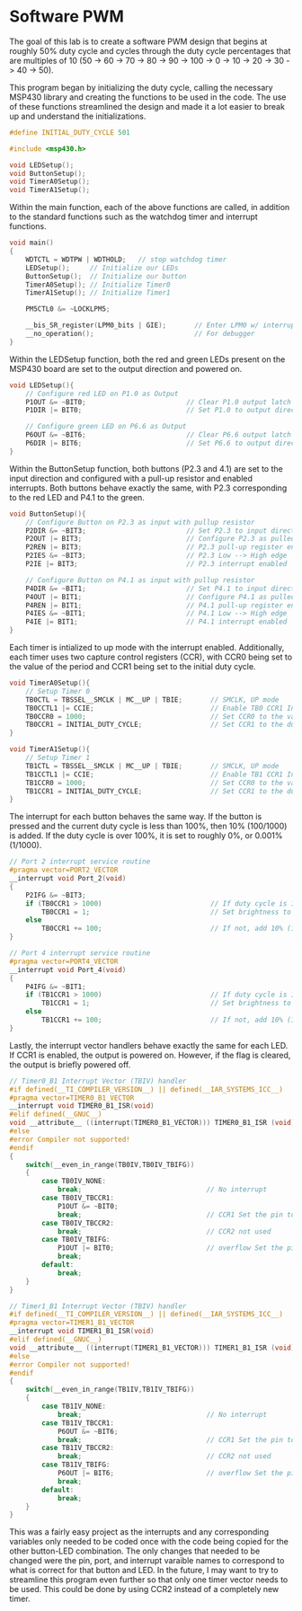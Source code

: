 # Software PWM
The goal of this lab is to create a software PWM design that begins at roughly 50% duty cycle and cycles through the duty cycle percentages that are multiples of 10 (50 -> 60 -> 70 -> 80 -> 90 -> 100 -> 0 -> 10 -> 20 -> 30 -> 40 -> 50).

This program began by initializing the duty cycle, calling the necessary MSP430 library and creating the functions to be used in the code. The use of these functions streamlined the design and made it a lot easier to break up and understand the initializations.
```c
#define INITIAL_DUTY_CYCLE 501

#include <msp430.h>

void LEDSetup();
void ButtonSetup();
void TimerA0Setup();
void TimerA1Setup();
```

Within the main function, each of the above functions are called, in addition to the standard functions such as the watchdog timer and interrupt functions.
```c
void main()
{
    WDTCTL = WDTPW | WDTHOLD;   // stop watchdog timer
    LEDSetup();     // Initialize our LEDs
    ButtonSetup();  // Initialize our button
    TimerA0Setup(); // Initialize Timer0
    TimerA1Setup(); // Initialize Timer1

    PM5CTL0 &= ~LOCKLPM5;

    __bis_SR_register(LPM0_bits | GIE);       // Enter LPM0 w/ interrupt
    __no_operation();                         // For debugger
}
```

Within the LEDSetup function, both the red and green LEDs present on the MSP430 board are set to the output direction and powered on.
```c
void LEDSetup(){
    // Configure red LED on P1.0 as Output
    P1OUT &= ~BIT0;                         // Clear P1.0 output latch for a defined power-on state
    P1DIR |= BIT0;                          // Set P1.0 to output direction

    // Configure green LED on P6.6 as Output
    P6OUT &= ~BIT6;                         // Clear P6.6 output latch for a defined power-on state
    P6DIR |= BIT6;                          // Set P6.6 to output direction
}
```

Within the ButtonSetup function, both buttons (P2.3 and 4.1) are set to the input direction and configured with a pull-up resistor and enabled interrupts. Both buttons behave exactly the same, with P2.3 corresponding to the red LED and P4.1 to the green.
```c
void ButtonSetup(){
    // Configure Button on P2.3 as input with pullup resistor
    P2DIR &= ~BIT3;                         // Set P2.3 to input direction
    P2OUT |= BIT3;                          // Configure P2.3 as pulled-up
    P2REN |= BIT3;                          // P2.3 pull-up register enable
    P2IES &= ~BIT3;                         // P2.3 Low --> High edge
    P2IE |= BIT3;                           // P2.3 interrupt enabled

    // Configure Button on P4.1 as input with pullup resistor
    P4DIR &= ~BIT1;                         // Set P4.1 to input direction
    P4OUT |= BIT1;                          // Configure P4.1 as pulled-up
    P4REN |= BIT1;                          // P4.1 pull-up register enable
    P4IES &= ~BIT1;                         // P4.1 Low --> High edge
    P4IE |= BIT1;                           // P4.1 interrupt enabled
}
```

Each timer is intialized to up mode with the interrupt enabled. Additionally, each timer uses two capture control registers (CCR), with CCR0 being set to the value of the period and CCR1 being set to the initial duty cycle.
```c
void TimerA0Setup(){
    // Setup Timer 0
    TB0CTL = TBSSEL__SMCLK | MC__UP | TBIE;       // SMCLK, UP mode
    TB0CCTL1 |= CCIE;                             // Enable TB0 CCR1 Interrupt
    TB0CCR0 = 1000;                               // Set CCR0 to the value to set the period
    TB0CCR1 = INITIAL_DUTY_CYCLE;                 // Set CCR1 to the duty cycle
}

void TimerA1Setup(){
    // Setup Timer 1
    TB1CTL = TBSSEL__SMCLK | MC__UP | TBIE;       // SMCLK, UP mode
    TB1CCTL1 |= CCIE;                             // Enable TB1 CCR1 Interrupt
    TB1CCR0 = 1000;                               // Set CCR0 to the value to set the period
    TB1CCR1 = INITIAL_DUTY_CYCLE;                 // Set CCR1 to the duty cycle
}
```

The interrupt for each button behaves the same way. If the button is pressed and the current duty cycle is less than 100%, then 10% (100/1000) is added. If the duty cycle is over 100%, it is set to roughly 0%, or 0.001% (1/1000).
```c
// Port 2 interrupt service routine
#pragma vector=PORT2_VECTOR
__interrupt void Port_2(void)
{
    P2IFG &= ~BIT3;
    if (TB0CCR1 > 1000)                           // If duty cycle is 100%
        TB0CCR1 = 1;                              // Set brightness to roughly 0
    else
        TB0CCR1 += 100;                           // If not, add 10% (100/1000 = 10%)
}

// Port 4 interrupt service routine
#pragma vector=PORT4_VECTOR
__interrupt void Port_4(void)
{
    P4IFG &= ~BIT1;
    if (TB1CCR1 > 1000)                           // If duty cycle is 100%
        TB1CCR1 = 1;                              // Set brightness to roughly 0
    else
        TB1CCR1 += 100;                           // If not, add 10% (100/1000 = 10%)
}
```
Lastly, the interrupt vector handlers behave exactly the same for each LED. If CCR1 is enabled, the output is powered on. However, if the flag is cleared, the output is briefly powered off.
```c
// Timer0_B1 Interrupt Vector (TBIV) handler
#if defined(__TI_COMPILER_VERSION__) || defined(__IAR_SYSTEMS_ICC__)
#pragma vector=TIMER0_B1_VECTOR
__interrupt void TIMER0_B1_ISR(void)
#elif defined(__GNUC__)
void __attribute__ ((interrupt(TIMER0_B1_VECTOR))) TIMER0_B1_ISR (void)
#else
#error Compiler not supported!
#endif
{
    switch(__even_in_range(TB0IV,TB0IV_TBIFG))
    {
        case TB0IV_NONE:
            break;                               // No interrupt
        case TB0IV_TBCCR1:
            P1OUT &= ~BIT0;
            break;                               // CCR1 Set the pin to a 0
        case TB0IV_TBCCR2:
            break;                               // CCR2 not used
        case TB0IV_TBIFG:
            P1OUT |= BIT0;                       // overflow Set the pin to a 1
            break;
        default:
            break;
    }
}

// Timer1_B1 Interrupt Vector (TBIV) handler
#if defined(__TI_COMPILER_VERSION__) || defined(__IAR_SYSTEMS_ICC__)
#pragma vector=TIMER1_B1_VECTOR
__interrupt void TIMER1_B1_ISR(void)
#elif defined(__GNUC__)
void __attribute__ ((interrupt(TIMER1_B1_VECTOR))) TIMER1_B1_ISR (void)
#else
#error Compiler not supported!
#endif
{
    switch(__even_in_range(TB1IV,TB1IV_TBIFG))
    {
        case TB1IV_NONE:
            break;                               // No interrupt
        case TB1IV_TBCCR1:
            P6OUT &= ~BIT6;
            break;                               // CCR1 Set the pin to a 0
        case TB1IV_TBCCR2:
            break;                               // CCR2 not used
        case TB1IV_TBIFG:
            P6OUT |= BIT6;                       // overflow Set the pin to a 1
            break;
        default:
            break;
    }
}
```

This was a fairly easy project as the interrupts and any corresponding variables only needed to be coded once with the code being copied for the other button-LED combination. The only changes that needed to be changed were the pin, port, and interrupt varaible names to correspond to what is correct for that button and LED. In the future, I may want to try to streamline this program even further so that only one timer vector needs to be used. This could be done by using CCR2 instead of a completely new timer.
